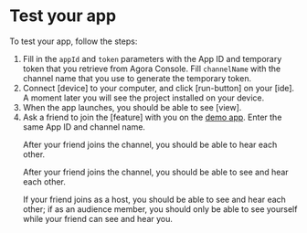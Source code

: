 # Test your app

To test your app, follow the steps:

1. Fill in the `appId` and `token` parameters with the App ID and temporary token that you retrieve from Agora Console. Fill `channelName` with the channel name that you use to generate the temporary token.
1. Connect [device] to your computer, and click [run-button] on your [ide]. A moment later you will see the project installed on your device.
1. When the app launches, you should be able to see [view].
1. Ask a friend to join the [feature] with you on the [demo app](https://webdemo.agora.io/basicVideoCall/index.html). Enter the same App ID and channel name.
   <p props="audio">After your friend joins the channel, you should be able to hear each other.</p>
   <p props="video">After your friend joins the channel, you should be able to see and hear each other.</p>
   <p props="live">If your friend joins as a host, you should be able to see and hear each other; if as an audience member, you should only be able to see yourself while your friend can see and hear you.</p>